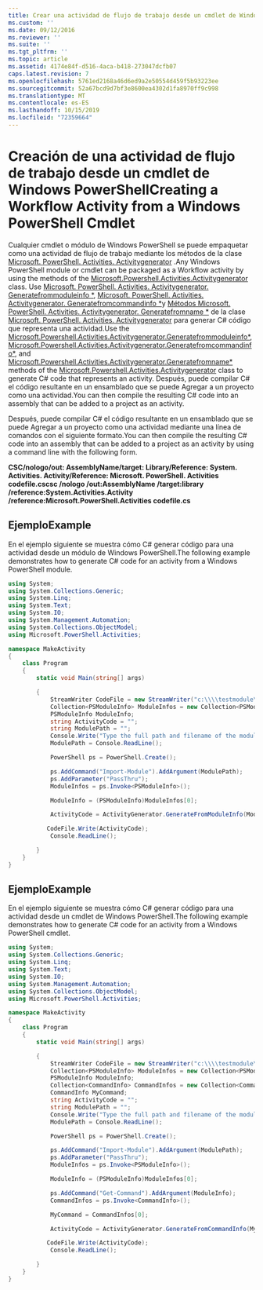 ```yaml
---
title: Crear una actividad de flujo de trabajo desde un cmdlet de Windows PowerShell | Microsoft Docs
ms.custom: ''
ms.date: 09/12/2016
ms.reviewer: ''
ms.suite: ''
ms.tgt_pltfrm: ''
ms.topic: article
ms.assetid: 4174e84f-d516-4aca-b418-273047dcfb07
caps.latest.revision: 7
ms.openlocfilehash: 5761ed2168a46d6ed9a2e50554d459f5b93223ee
ms.sourcegitcommit: 52a67bcd9d7bf3e8600ea4302d1fa8970ff9c998
ms.translationtype: MT
ms.contentlocale: es-ES
ms.lasthandoff: 10/15/2019
ms.locfileid: "72359664"
---
```

# <a name="creating-a-workflow-activity-from-a-windows-powershell-cmdlet"></a><span data-ttu-id="7e285-102">Creación de una actividad de flujo de trabajo desde un cmdlet de Windows PowerShell</span><span class="sxs-lookup"><span data-stu-id="7e285-102">Creating a Workflow Activity from a Windows PowerShell Cmdlet</span></span>

<span data-ttu-id="7e285-103">Cualquier cmdlet o módulo de Windows PowerShell se puede empaquetar como una actividad de flujo de trabajo mediante los métodos de la clase [Microsoft. PowerShell. Activities. Activitygenerator](/dotnet/api/Microsoft.PowerShell.Activities.ActivityGenerator) .</span><span class="sxs-lookup"><span data-stu-id="7e285-103">Any Windows PowerShell module or cmdlet can be packaged as a Workflow activity by using the methods of the [Microsoft.Powershell.Activities.Activitygenerator](/dotnet/api/Microsoft.PowerShell.Activities.ActivityGenerator) class.</span></span> <span data-ttu-id="7e285-104">Use [Microsoft. PowerShell. Activities. Activitygenerator. Generatefrommoduleinfo \*](/dotnet/api/Microsoft.PowerShell.Activities.ActivityGenerator.GenerateFromModuleInfo), [Microsoft. PowerShell. Activities. Activitygenerator. Generatefromcommandinfo \*](/dotnet/api/Microsoft.PowerShell.Activities.ActivityGenerator.GenerateFromCommandInfo)y [ Métodos Microsoft. PowerShell. Activities. Activitygenerator. Generatefromname \*](/dotnet/api/Microsoft.PowerShell.Activities.ActivityGenerator.GenerateFromName) de la clase [Microsoft. PowerShell. Activities. Activitygenerator](/dotnet/api/Microsoft.PowerShell.Activities.ActivityGenerator) para generar C# código que representa una actividad.</span><span class="sxs-lookup"><span data-stu-id="7e285-104">Use the [Microsoft.Powershell.Activities.Activitygenerator.Generatefrommoduleinfo\*](/dotnet/api/Microsoft.PowerShell.Activities.ActivityGenerator.GenerateFromModuleInfo), [Microsoft.Powershell.Activities.Activitygenerator.Generatefromcommandinfo\*](/dotnet/api/Microsoft.PowerShell.Activities.ActivityGenerator.GenerateFromCommandInfo), and [Microsoft.Powershell.Activities.Activitygenerator.Generatefromname\*](/dotnet/api/Microsoft.PowerShell.Activities.ActivityGenerator.GenerateFromName) methods of the [Microsoft.Powershell.Activities.Activitygenerator](/dotnet/api/Microsoft.PowerShell.Activities.ActivityGenerator) class to generate C# code that represents an activity.</span></span> <span data-ttu-id="7e285-105">Después, puede compilar C# el código resultante en un ensamblado que se puede Agregar a un proyecto como una actividad.</span><span class="sxs-lookup"><span data-stu-id="7e285-105">You can then compile the resulting C# code into an assembly that can be added to a project as an activity.</span></span>

<span data-ttu-id="7e285-106">Después, puede compilar C# el código resultante en un ensamblado que se puede Agregar a un proyecto como una actividad mediante una línea de comandos con el siguiente formato.</span><span class="sxs-lookup"><span data-stu-id="7e285-106">You can then compile the resulting C# code into an assembly that can be added to a project as an activity by using a command line with the following form.</span></span>

<span data-ttu-id="7e285-107">**CSC/nologo/out: AssemblyName/target: Library/Reference: System. Activities. Activity/Reference: Microsoft. PowerShell. Activities codefile.cs**</span><span class="sxs-lookup"><span data-stu-id="7e285-107">**csc /nologo /out:AssemblyName /target:library /reference:System.Activities.Activity /reference:Microsoft.PowerShell.Activities codefile.cs**</span></span>

## <a name="example"></a><span data-ttu-id="7e285-108">Ejemplo</span><span class="sxs-lookup"><span data-stu-id="7e285-108">Example</span></span>

<span data-ttu-id="7e285-109">En el ejemplo siguiente se muestra cómo C# generar código para una actividad desde un módulo de Windows PowerShell.</span><span class="sxs-lookup"><span data-stu-id="7e285-109">The following example demonstrates how to generate C# code for an activity from a Windows PowerShell module.</span></span>

```csharp
using System;
using System.Collections.Generic;
using System.Linq;
using System.Text;
using System.IO;
using System.Management.Automation;
using System.Collections.ObjectModel;
using Microsoft.PowerShell.Activities;

namespace MakeActivity
{
    class Program
    {
        static void Main(string[] args)

        {
            StreamWriter CodeFile = new StreamWriter("c:\\\\testmodule\\codefile.cs");
            Collection<PSModuleInfo> ModuleInfos = new Collection<PSModuleInfo> { };
            PSModuleInfo ModuleInfo;
            string ActivityCode = "";
            string ModulePath = "";
            Console.Write("Type the full path and filename of the module to process:");
            ModulePath = Console.ReadLine();

            PowerShell ps = PowerShell.Create();

            ps.AddCommand("Import-Module").AddArgument(ModulePath);
            ps.AddParameter("PassThru");
            ModuleInfos = ps.Invoke<PSModuleInfo>();

            ModuleInfo = (PSModuleInfo)ModuleInfos[0];

            ActivityCode = ActivityGenerator.GenerateFromModuleInfo(ModuleInfo, "MyNamespace").First<String>();

           CodeFile.Write(ActivityCode);
            Console.ReadLine();

        }
    }
}

```

## <a name="example"></a><span data-ttu-id="7e285-110">Ejemplo</span><span class="sxs-lookup"><span data-stu-id="7e285-110">Example</span></span>

<span data-ttu-id="7e285-111">En el ejemplo siguiente se muestra cómo C# generar código para una actividad desde un cmdlet de Windows PowerShell.</span><span class="sxs-lookup"><span data-stu-id="7e285-111">The following example demonstrates how to generate C# code for an activity from a Windows PowerShell cmdlet.</span></span>

```csharp
using System;
using System.Collections.Generic;
using System.Linq;
using System.Text;
using System.IO;
using System.Management.Automation;
using System.Collections.ObjectModel;
using Microsoft.PowerShell.Activities;

namespace MakeActivity
{
    class Program
    {
        static void Main(string[] args)

        {
            StreamWriter CodeFile = new StreamWriter("c:\\\\testmodule\\codefile.cs");
            Collection<PSModuleInfo> ModuleInfos = new Collection<PSModuleInfo> { };
            PSModuleInfo ModuleInfo;
            Collection<CommandInfo> CommandInfos = new Collection<CommandInfo> { };
            CommandInfo MyCommand;
            string ActivityCode = "";
            string ModulePath = "";
            Console.Write("Type the full path and filename of the module to process:");
            ModulePath = Console.ReadLine();

            PowerShell ps = PowerShell.Create();

            ps.AddCommand("Import-Module").AddArgument(ModulePath);
            ps.AddParameter("PassThru");
            ModuleInfos = ps.Invoke<PSModuleInfo>();

            ModuleInfo = (PSModuleInfo)ModuleInfos[0];

            ps.AddCommand("Get-Command").AddArgument(ModuleInfo);
            CommandInfos = ps.Invoke<CommandInfo>();

            MyCommand = CommandInfos[0];

            ActivityCode = ActivityGenerator.GenerateFromCommandInfo(MyCommand, "MyNamespace");

           CodeFile.Write(ActivityCode);
            Console.ReadLine();

        }
    }
}

```